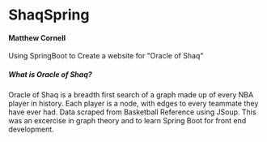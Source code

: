 # ShaqSpring
<h4>Matthew Cornell</h4>
Using SpringBoot to Create a website for "Oracle of Shaq"

<h5>What is Oracle of Shaq?</h5>
  Oracle of Shaq is a breadth first search of a graph made up of every NBA player in history. Each player is a node, with edges to every teammate they have ever had. Data scraped from <link src="basketball-reference.com">Basketball Reference</link> using JSoup. This was an excercise in graph theory and to learn Spring Boot for front end development.
